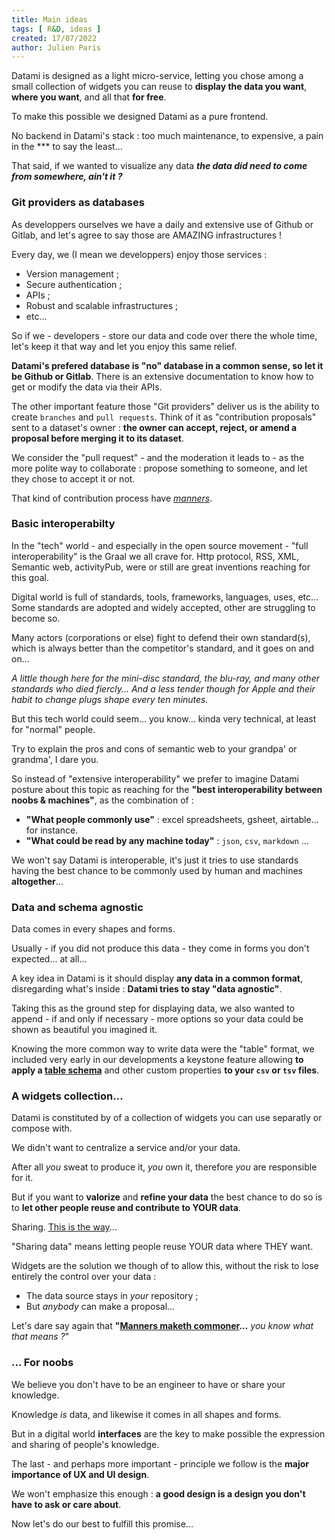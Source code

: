 ```yaml
---
title: Main ideas
tags: [ R&D, ideas ]
created: 17/07/2022
author: Julien Paris
---
```


Datami is designed as a light micro-service, letting you chose among a small collection of widgets you can reuse to **display the data you want**, **where you want**, and all that **for free**.

To make this possible we designed Datami as a pure frontend.

No backend in Datami's stack : too much maintenance, to expensive, a pain in the *** to say the least...

That said, if we wanted to visualize any data _**the data did need to come from somewhere, ain't it ?**_ 

### Git providers as databases

As developpers ourselves we have a daily and extensive use of Github or Gitlab, and let's agree to say those are AMAZING infrastructures ! 

Every day, we (I mean we developpers) enjoy those services :

- Version management ;
- Secure authentication ;
- APIs ;
- Robust and scalable infrastructures ;
- etc...

So if we - developers - store our data and code over there the whole time, let's keep it that way and let you enjoy this same relief.

**Datami's prefered database is "no" database in a common sense, so let it be Github or Gitlab**. There is an extensive documentation to know how to get or modify the data via their APIs.

The other important feature those "Git providers" deliver us is the ability to create `branches` and `pull requests`. Think of it as "contribution proposals" sent to a dataset's owner : **the owner can accept, reject, or amend a proposal before merging it to its dataset**.

We consider the "pull request" - and the moderation it leads to - as the more polite way to collaborate : propose something to someone, and let they chose to accept it or not.

That kind of contribution process have _[manners](https://idiomorigins.org/origin/manners-maketh-man)_.

### Basic interoperabilty

In the "tech" world - and especially in the open source movement - "full interoperability" is the Graal we all crave for. Http protocol, RSS, XML, Semantic web, activityPub, were or still are great inventions reaching for this goal.

Digital world is full of standards, tools, frameworks, languages, uses, etc... Some standards are adopted and widely accepted, other are struggling to become so.

Many actors (corporations or else) fight to defend their own standard(s), which is always better than the competitor's standard, and it goes on and on...

_A little though here for the mini-disc standard, the blu-ray, and many other standards who died fiercly... And a less tender though for Apple and their habit to change plugs shape every ten minutes._

But this tech world could seem... you know... kinda very technical, at least for "normal" people.

Try to explain the pros and cons of semantic web to your grandpa' or grandma', I dare you.

So instead of "extensive interoperability" we prefer to imagine Datami posture about this topic as reaching for the **"best interoperability between noobs & machines"**, as the combination of :

- **"What people commonly use"** : excel spreadsheets, gsheet, airtable... for instance.
- **"What could be read by any machine today"** : `json`, `csv`, `markdown` ...

We won't say Datami is interoperable, it's just it tries to use standards having the best chance to be commonly used by human and machines **altogether**...

### Data and schema agnostic

Data comes in every shapes and forms. 

Usually - if you did not produce this data - they come in forms you don't expected... at all...

A key idea in Datami is it should display **any data in a common format**, disregarding what's inside : **Datami tries to stay "data agnostic"**.

Taking this as the ground step for displaying data, we also wanted to append - if and only if necessary - more options so your data could be shown as beautiful you imagined it.

Knowing the more common way to write data were the "table" format, we included very early in our developments a keystone feature allowing **to apply a [table schema](https://specs.frictionlessdata.io/table-schema/)** and other custom properties **to your `csv` or `tsv` files**.

### A widgets collection...

Datami is constituted by of a collection of widgets you can use separatly or compose with.

We didn't want to centralize a service and/or your data.

After all _you_ sweat to produce it, _you_ own it, therefore _you_ are responsible for it.

But if you want to **valorize** and **refine your data** the best chance to do so is to **let other people reuse and contribute to YOUR data**.

Sharing. [This is the way](https://www.youtube.com/watch?v=uelA7KRLINA&ab_channel=Gabriel)...

"Sharing data" means letting people reuse YOUR data where THEY want.

Widgets are the solution we though of to allow this, without the risk to lose entirely the control over your data :

- The data source stays in _your_ repository ;
- But _anybody_ can make a proposal...

Let's dare say again that **"[Manners maketh commoner](https://www.youtube.com/watch?v=hUtNQAdhIR4&ab_channel=RodStickler)...** _you know what that means ?_"

### ... For noobs

We believe you don't have to be an engineer to have or share your knowledge.

Knowledge _is_ data, and likewise it comes in all shapes and forms.

But in a digital world **interfaces** are the key to make possible the expression and sharing of people's knowledge.

The last - and perhaps more important - principle we follow is the **major importance of UX and UI design**.

We won't emphasize this enough : **a good design is a design you don't have to ask or care about**.

Now let's do our best to fulfill this promise...
